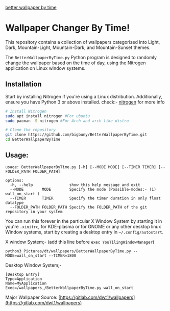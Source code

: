 [better wallpaper by time](https://imgur.com/a/ycrbgId)
# Wallpaper Changer By Time!

This repository contains a collection of wallpapers categorized into Light, Dark, Mountain-Light, Mountain-Dark, and Mountain-Sunset themes. 

The `BetterWallpaperByTime.py` Python program is designed to randomly change the wallpaper based on the time of day, using the Nitrogen application on Linux window systems.

## Installation

Start by installing Nitrogen if you're using a Linux distribution. Additionally, ensure you have Python 3 or above installed.
check:- [nitrogen](https://github.com/l3ib/nitrogen) for more info

```bash
# Install Nitrogen
sudo apt install nitrogen #For ubuntu
sudo pacman -S nitrogen #For Arch and arch like distro

# Clone the repository
git clone https://github.com/bigbuny/BetterWallpaperByTime.git
cd BetterWallpaperByTime
```

## Usage:
```
usage: BetterWallpaperByTime.py [-h] [--MODE MODE] [--TIMER TIMER] [--FOLDER_PATH FOLDER_PATH]

options:
  -h, --help                show this help message and exit
  --MODE        MODE        Specify the mode (Possible-modes:- (1) wall_on_start )
  --TIMER       TIMER       Specify the timer duration in only float datatype
  --FOLDER_PATH FOLDER_PATH Specify the FOLDER_PATH of the git repository in your system

```

You can run this forever in the particular X Window System by starting it in you're `.xinitrc`, for KDE-plasma or for GNOME or any other desktop linux Window systems, start by creating a desktop entry in `~/.config/autostart`.

X window System;- (add this line before `exec YouTilingWindowManager`)

```
python3 Pictures/dt/wallpapers/BetterWallpaperByTime.py --MODE=wall_on_start --TIMER=1800
```

Desktop Window System;-

```
[Desktop Entry]
Type=Application
Name=MyApplication
Exec=/wallpapers_/BetterWallpaperByTime.py wall_on_start
```

Major Wallpaper Source: [https://gitlab.com/dwt1/wallpapers](https://gitlab.com/dwt1/wallpapers)
